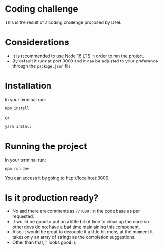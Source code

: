 # Coding challenge

This is the result of a coding challenge proposed by Deel.

# Considerations

- It is recommended to use Node 16 LTS in order to run the project.
- By default it runs at port 3000 and it can be adjusted to your preference through the `package.json` file.

# Installation
In your terminal run:
```bash
npm install
```
or
```bash
yarn install
```

# Running the project
In your terminal run:
```bash
npm run dev
```
You can access it by going to http://localhost:3000.

# Is it production ready?
- No and there are comments as ```//TODO:``` in the code base as per requested.
- It would be good to put on a little bit of time to clean up the code so other devs do not have a bad time maintaining this component.
- Also, it would be great to decouple it a little bit more, at the moment it takes only an array of strings as the completion suggestions.
- Other than that, it looks good :).


